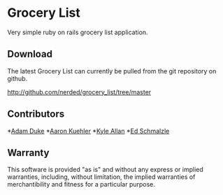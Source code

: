 # Grocery List

Very simple ruby on rails grocery list application.

## Download

The latest Grocery List can currently be pulled from the git repository on github.

http://github.com/nerded/grocery_list/tree/master


## Contributors

*[Adam Duke](http://github.com/adamvduke)
*[Aaron Kuehler](http://indiebrain.net/blog/)
*[Kyle Allan](http://github.com/KAllan357)
*[Ed Schmalzle](http://www.edschmalzle.com)

## Warranty

This software is provided "as is" and without any express or
implied warranties, including, without limitation, the implied
warranties of merchantibility and fitness for a particular
purpose.